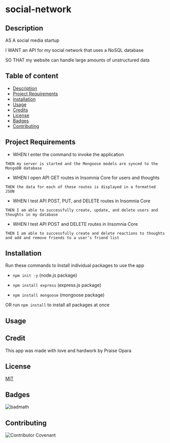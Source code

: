 # social-network

## Description

AS A social media startup

I WANT an API for my social network that uses a NoSQL database

SO THAT my website can handle large amounts of unstructured data

## Table of content
* [Description](#description)
* [Project Requirements](#projectrequirements)
* [Installation](#installation)
* [Usage](#usage)
* [Credits](#credits)
* [License](#license)
* [Badges](#Badges)
* [Contributing](#contributing)

## Project Requirements

* WHEN I enter the command to invoke the application
    
`THEN my server is started and the Mongoose models are synced to the MongoDB database`

* WHEN I open API GET routes in Insomnia Core for users and thoughts

`THEN the data for each of these routes is displayed in a formatted JSON`

* WHEN I test API POST, PUT, and DELETE routes in Insomnia Core

`THEN I am able to successfully create, update, and delete users and thoughts in my database`

* WHEN I test API POST and DELETE routes in Insomnia Core

`THEN I am able to successfully create and delete reactions to thoughts and add and remove friends to a user’s friend list`

## Installation

Run these commands to Install individual packages to use the app

* `npm init -y` (node.js package)

* `npm install express` (express.js package)

* `npm install mongoose` (mongoose package)

OR run `npm install` to install all packages at once

## Usage 

## Credit
This app was made with love and hardwork by Praise Opara

## License

[MIT](https://opensource.org/licenses/MIT)

## Badges

![badmath](https://img.shields.io/github/languages/top/nielsenjared/badmath)

## Contributing

![Contributor Covenant](https://img.shields.io/badge/Contributor%20Covenant-2.0-4baaaa.svg)